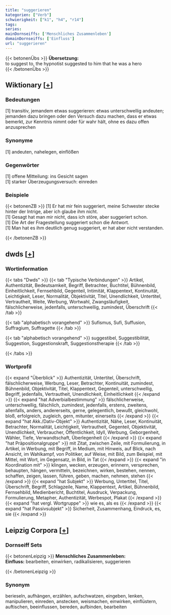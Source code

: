 ```yaml
---
title: "suggerieren"
kategorien: ["Verb"]
schwierigkeit: ["k1", "h4", "r14"]
tags:
series:
mainDornseiffs: ['Menschliches Zusammenleben']
domainDornseiffs: ['Einfluss']
url: "suggerieren"
---
```


{{< betonenÜbs >}}
**Übersetzung:**  
to suggest to, the hypnotist suggested to him that he was a hero  
{{< /betonenÜbs >}}

## Wiktionary [[+](https://de.wiktionary.org/wiki/suggerieren)]

### Bedeutungen
[1] transitiv, jemandem etwas suggerieren: etwas unterschwellig andeuten; jemanden dazu bringen oder den Versuch dazu machen, dass er etwas bemerkt, zur Kenntnis nimmt oder für wahr hält, ohne es dazu offen anzusprechen  

### Synonyme
[1] andeuten, nahelegen, einflößen  

### Gegenwörter
[1] offene Mitteilung: ins Gesicht sagen  
[1] starker Überzeugungsversuch: einreden  

### Beispiele
{{< betonenZB >}}
[1] Er hat mir fein suggeriert, meine Schwester stecke hinter der Intrige, aber ich glaube ihm nicht.  
[1] Gesagt hat man mir nicht, dass ich störe, aber suggeriert schon.  
[1] Die Art der Fragestellung suggeriert schon die Antwort.  
[1] Man hat es ihm deutlich genug suggeriert, er hat aber nicht verstanden.  

{{< /betonenZB >}}


## dwds [[+](https://www.dwds.de/wb/suggerieren)]

### Wortinformation
{{< tabs "Dwds" >}}
{{< tab "Typische Verbindungen" >}}
Artikel, Authentizität, Bedeutsamkeit, Begriff, Betrachter, Buchtitel, Bühnenbild, Einheitlichkeit, Fernsehbild, Gegenteil, Intimität, Klappentext, Kontinuität, Leichtigkeit, Leser, Normalität, Objektivität, Titel, Unendlichkeit, Untertitel, Vertrautheit, Weite, Werbung, Wortwahl, Zwangsläufigkeit, fälschlicherweise, jedenfalls, unterschwellig, zumindest, Überschrift
{{< /tab >}}

{{< tab "alphabetisch vorangehend" >}}
Sufismus, Sufi, Suffusion, Suffragium, Suffragette
{{< /tab >}}

{{< tab "alphabetisch vorangehend" >}}
suggestibel, Suggestibilität, Suggestion, Suggestionskraft, Suggestionstherapie
{{< /tab >}}

{{< /tabs >}}

### Wortprofil
{{< expand "Überblick" >}} Authentizität, Untertitel, Überschrift, fälschlicherweise, Werbung, Leser, Betrachter, Kontinuität, zumindest, Bühnenbild, Objektivität, Titel, Klappentext, Gegenteil, unterschwellig, Begriff, jedenfalls, Vertrautheit, Unendlichkeit, Einheitlichkeit {{< /expand >}}
{{< expand "hat Adverbialbestimmung" >}} fälschlicherweise, unterschwellig, fälschlich, zumindest, jedenfalls, erstens, zweitens, allenfalls, anders, andererseits, gerne, gelegentlich, bewußt, gleichwohl, bloß, erfolgreich, zugleich, gern, mitunter, einerseits {{< /expand >}}
{{< expand "hat Akk./Dativ-Objekt" >}} Authentizität, Nähe, Leser, Kontinuität, Betrachter, Normalität, Leichtigkeit, Vertrautheit, Gegenteil, Objektivität, Unendlichkeit, Verbraucher, Öffentlichkeit, Idyll, Werbung, Geborgenheit, Wähler, Tiefe, Verwandtschaft, Überlegenheit {{< /expand >}}
{{< expand "hat Präpositionalgruppe" >}} mit Zitat, zwischen Zeile, mit Formulierung, in Artikel, in Werbung, mit Begriff, in Medium, mit Hinweis, auf Blick, nach Ansicht, im Wahlkampf, von Politiker, auf Weise, mit Bild, zum Beispiel, mit Mittel, mit Wort, im Gegensatz, in Bild, in Tat {{< /expand >}}
{{< expand "in Koordination mit" >}} klingen, wecken, erzeugen, erinnern, versprechen, behaupten, hängen, vermitteln, bezeichnen, wirken, bestehen, nennen, schaffen, zeigen, lassen, führen, geben, machen, nehmen, stehen {{< /expand >}}
{{< expand "hat Subjekt" >}} Werbung, Untertitel, Titel, Überschrift, Begriff, Schlagzeile, Name, Klappentext, Artikel, Bühnenbild, Fernsehbild, Medienbericht, Buchtitel, Ausdruck, Verpackung, Formulierung, Metapher, Authentizität, Werbespot, Plakat {{< /expand >}}
{{< expand "hat vergl. Wortgruppe" >}} wie es, als es {{< /expand >}}
{{< expand "hat Passivsubjekt" >}} Sicherheit, Zusammenhang, Eindruck, es, sie {{< /expand >}}

## Leipzig Corpora [[+](https://corpora.uni-leipzig.de/en/res?word=suggerieren&corpusId=deu_newscrawl-public_2018)]

### Dornseiff Sets
{{< betonenLeipzig >}}
**Menschliches Zusammenleben:**  
**Einfluss:** bearbeiten, einwirken, radikalisieren, suggerieren  

{{< /betonenLeipzig >}}

### Synonym
berieseln, aufhängen, erzählen, aufschwatzen, eingeben, lenken, manipulieren, einreden, anstecken, weismachen, einwirken, einflüstern, auftischen, beeinflussen, bereden, aufbinden, bearbeiten

